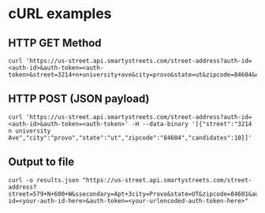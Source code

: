 # cURL examples

## HTTP GET Method

    curl 'https://us-street.api.smartystreets.com/street-address?auth-id=<auth-id>&auth-token=<auth-token>&street=3214+n+university+ave&city=provo&state=ut&zipcode=84604&candidates=10'

## HTTP POST (JSON payload)

    curl 'https://us-street.api.smartystreets.com/street-address?auth-id=<auth-id>&auth-token=<auth-token>' -H --data-binary '[{"street":"3214 n university Ave","city":"provo","state":"ut","zipcode":"84604","candidates":10}]'

## Output to file

    curl -o results.json "https://us-street.api.smartystreets.com/street-address?street=579+N+600+W&ssecondary=Apt+3city=Provo&state=UT&zipcode=84601&auth-id=<your-auth-id-here>&auth-token=<your-urlencoded-auth-token-here>"
